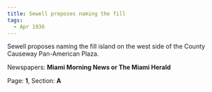 ```yaml
---  
title: Sewell proposes naming the fill  
tags:  
  - Apr 1936  
---  
```

  
Sewell proposes naming the fill island on the west side of the County Causeway Pan-American Plaza.  
  
Newspapers: **Miami Morning News or The Miami Herald**  
  
Page: **1**, Section: **A** 
